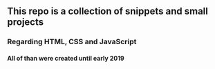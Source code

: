## This repo is a collection of snippets and small projects
### Regarding HTML, CSS and JavaScript

#### All of than were created until early 2019